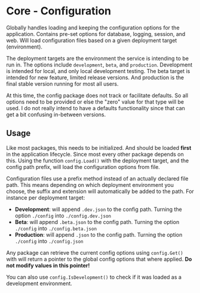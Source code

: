 # Core - Configuration

Globally handles loading and keeping the configuration options for the application. Contains pre-set options for database, logging, session, and web. Will load configuration files based on a given deployment target (environment). 

The deployment targets are the environment the service is intending to be run in. The options include `development`, `beta`, and `production`. Development is intended for local, and only local development testing. The beta target is intended for new feature, limited release versions. And production is the final stable version running for most all users.

At this time, the config package does not track or facilitate defaults. So all options need to be provided or else the "zero" value for that type will be used. I do not really intend to have a defaults functionality since that can get a bit confusing in-between versions.

## Usage

Like most packages, this needs to be initialized. And should be loaded **first** in the application lifecycle. Since most every other package depends on this. Using the function `config.Load()` with the deployment target, and the config path prefix, will load the configuration options from file. 

Configuration files use a prefix method instead of an actually declared file path. This means depending on which deployment environment you choose, the suffix and extension will automatically be added to the path. For instance per deployment target:

- **Development**: will append `.dev.json` to the config path. Turning the option `./config` into `./config.dev.json`
- **Beta**: will append `.beta.json` to the config path. Turning the option `./config` into `./config.beta.json`
- **Production**: will append `.json` to the config path. Turning the option `./config` into `./config.json`

Any package can retrieve the current config options using `config.Get()` with will return a pointer to the global config options that where applied. **Do not modify values in this pointer!**

You can also use `config.IsDevelopment()` to check if it was loaded as a development environment.
